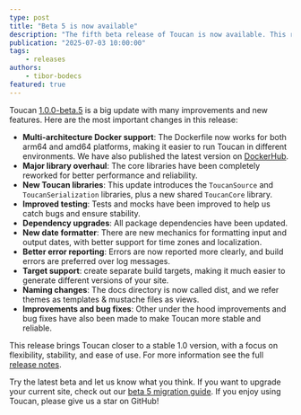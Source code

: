 ```yaml
---
type: post
title: "Beta 5 is now available"
description: "The fifth beta release of Toucan is now available. This release includes many improvements and some new features."
publication: "2025-07-03 10:00:00"
tags: 
    - releases
authors:
    - tibor-bodecs
featured: true
---
```


Toucan [1.0.0-beta.5](https://github.com/toucansites/toucan/releases/tag/1.0.0-beta.5) is a big update with many improvements and new features. Here are the most important changes in this release:

- **Multi-architecture Docker support**: The Dockerfile now works for both arm64 and amd64 platforms, making it easier to run Toucan in different environments. We have also published the latest version on [DockerHub](https://hub.docker.com/r/toucansites/toucan/tags).
- **Major library overhaul**: The core libraries have been completely reworked for better performance and reliability.
- **New Toucan libraries**: This update introduces the `ToucanSource` and `ToucanSerialization` libraries, plus a new shared `ToucanCore` library.
- **Improved testing**: Tests and mocks have been improved to help us catch bugs and ensure stability.
- **Dependency upgrades**: All package dependencies have been updated.
- **New date formatter**: There are new mechanics for formatting input and output dates, with better support for time zones and localization.
- **Better error reporting**: Errors are now reported more clearly, and build errors are preferred over log messages.
- **Target support**: create separate build targets, making it much easier to generate different versions of your site.
- **Naming changes**: The ⁠docs⁠ directory is now called ⁠dist⁠, and we refer ⁠theme⁠s as templates & mustache files as views⁠.
- **Improvements and bug fixes**: Other under the hood improvements and bug fixes have also been made to make Toucan more stable and reliable.

This release brings Toucan closer to a stable 1.0 version, with a focus on flexibility, stability, and ease of use. For more information see the full [release notes](https://github.com/toucansites/toucan/releases/tag/1.0.0-beta.5).

Try the latest beta and let us know what you think. If you want to upgrade your current site, check out our [beta 5 migration guide](/beta-5-migration-guide/). If you enjoy using Toucan, please give us a star on GitHub!






